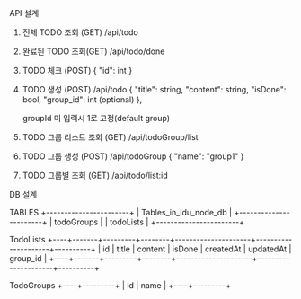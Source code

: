 API 설계
1. 전체 TODO 조회 (GET)
    /api/todo
    
2. 완료된 TODO 조회(GET)
    /api/todo/done
    
3. TODO 체크 (POST)
    {
        "id": int
    }
    
4. TODO 생성 (POST)
    /api/todo
    {
        "title": string,
        "content": string,
        "isDone": bool,
        "group_id": int (optional)
    },
    
    groupId 미 입력시 1로 고정(default group)
    
5. TODO 그룹 리스트 조회 (GET)
    /api/todoGroup/list
    
6. TODO 그룹 생성 (POST)
    /api/todoGroup
    {
        "name": "group1"
    }
    
7. TODO 그룹별 조회 (GET)
    /api/todo/list:id

DB 설계

TABLES
+-----------------------+
| Tables_in_idu_node_db |
+-----------------------+
| todoGroups            |
| todoLists             |
+-----------------------+


TodoLists
+----+-------+---------+--------+---------------------+---------------------+----------+
| id | title | content | isDone | createdAt           | updatedAt           | group_id |
+----+-------+---------+--------+---------------------+---------------------+----------+

TodoGroups
+----+---------+
| id | name    |
+----+---------+
